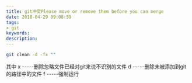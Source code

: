 ```yaml
---
title: git冲突Please move or remove them before you can merge
date: 2018-04-29 09:08:59
tags:
- git
keywords:
description:
---
```

``` bash
git clean -d -fx ""
```
其中
x -----删除忽略文件已经对git来说不识别的文件
d -----删除未被添加到git的路径中的文件
f -----强制运行